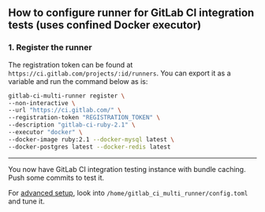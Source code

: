 ## How to configure runner for GitLab CI integration tests (uses confined Docker executor)

### 1. Register the runner

The registration token can be found at `https://ci.gitlab.com/projects/:id/runners`.
You can export it as a variable and run the command below as is:

```bash
gitlab-ci-multi-runner register \
--non-interactive \
--url "https://ci.gitlab.com/" \
--registration-token "REGISTRATION_TOKEN" \
--description "gitlab-ci-ruby-2.1" \
--executor "docker" \
--docker-image ruby:2.1 --docker-mysql latest \
--docker-postgres latest --docker-redis latest
```

----

You now have GitLab CI integration testing instance with bundle caching.
Push some commits to test it.

For [advanced setup](../configuration/advanced_setup.md), look into
`/home/gitlab_ci_multi_runner/config.toml` and tune it.

